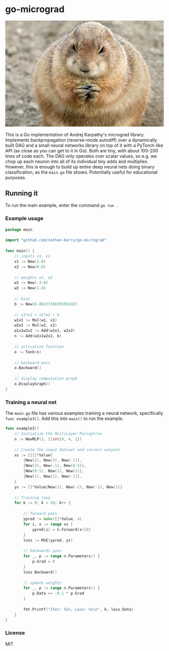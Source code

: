 # go-micrograd

![gopher](gopher.jpg)

This is a Go implementation of Andrej Karpathy's micrograd library. Implements backpropagation (reverse-mode autodiff) over a dynamically built DAG and a small neural networks library on top of it with a PyTorch-like API (as close as you can get to it in Go). Both are tiny, with about 100-200 lines of code each. The DAG only operates over scalar values, so e.g. we chop up each neuron into all of its individual tiny adds and multiplies. However, this is enough to build up entire deep neural nets doing binary classification, as the `main.go` file shows. Potentially useful for educational purposes.

## Running it
To run the main example, enter the command `go run .`

### Example usage
```go
package main

import "github.com/nathan-barry/go-micrograd"

func main() {
    // inputs x1, x2
    x1 := New(2.0)
    x2 := New(0.0)

    // weights w1, w2
    w1 := New(-3.0)
    w2 := New(1.0)

    // bias
    b := New(6.8813735870195432)

    // x1*w1 + x2*w2 + b
    w1x1 := Mul(w1, x1)
    w2x2 := Mul(w2, x2)
    w1x1w2x2 := Add(w1x1, w2x2)
    n := Add(w1x1w2x2, b)

    // activation function
    o := Tanh(n)

    // backward pass
    o.Backward()

    // display computation graph
    o.DisplayGraph()
}
```

### Training a neural net

The `main.go` file has various examples training a neural network, specifically `func example3()`. Add this into `main()` to run the example.

```go
func example3()
    // Initialize the MultiLayer Perceptron
    n := NewMLP(3, []int{4, 4, 1})

    // Create the input dataset and correct outputs
    xs := [][]*Value{
        {New(2), New(3), New(-1)},
        {New(3), New(-1), New(0.5)},
        {New(0.5), New(1), New(1)},
        {New(1), New(1), New(-1)},
    }
    ys := []*Value{New(1), New(-1), New(-1), New(1)}

    // Training loop
    for k := 0; k < 50; k++ {

        // forward pass
        ypred := make([]*Value, 4)
        for i, x := range xs {
            ypred[i] = n.Forward(x)[0]
        }
        loss := MSE(ypred, ys)

        // backwards pass
        for _, p := range n.Parameters() {
            p.Grad = 0
        }
        loss.Backward()

        // update weights
        for _, p := range n.Parameters() {
            p.Data += -0.1 * p.Grad
        }

        fmt.Printf("Iter: %2v, Loss: %v\n", k, loss.Data)
    }
}
```

### License

MIT
